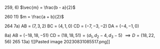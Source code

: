 259, 6)
$\vec{m} = \frac{b - a}{2}$ 

260 11)
$m = \frac{a + b}{2}$

264 7a)
AB = $(7, 3, 2)$
BC = $(4, 1, 0)$
CD = $(-7, -3, -2)$
DA = $(-4, -1, 0)$

8a)
AB = $(-18, 18, -51)$ 
CD = $(18, 18, 51) = (d_1, d_2 - 4, d_3 - 5)$
$\implies D = (18, 22, 56)$
265 13a)
![[Pasted image 20230831085517.png]]

